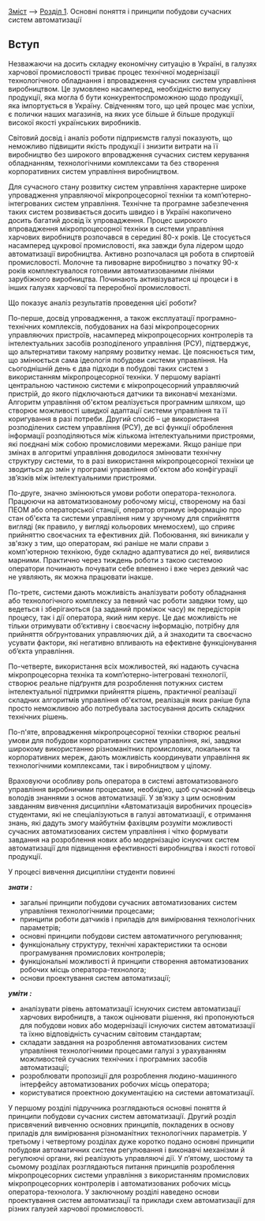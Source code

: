 [Зміст](README.md) --> [Розділ 1](1.md). Основні поняття і принципи побудови сучасних систем автоматизації 

## Вступ

Незважаючи на досить складну економічну ситуацію в Україні, в галузях харчової промисловості триває процес технічної модернізації технологічного обладнання і впровадження сучасних систем управління виробництвом. Це зумовлено насамперед, необхідністю випуску продукції, яка могла б бути конкурентоспроможною щодо продукції, яка імпортується в Україну. Свідченням того, що цей процес має успіхи, є полички наших магазинів, на яких усе більше й більше продукції високої якості українських виробників.

Світовий досвід і аналіз роботи підприємств галузі показують, що неможливо підвищити якість продукції і знизити витрати на її виробництво без широкого впровадження сучасних систем керування обладнанням, технологічними комплексами та без створення корпоративних систем управління виробництвом.

Для сучасного стану розвитку систем управління характерне широке упровадження управляючої мікропроцесорної техніки та комп’ютерно-інтегрованих систем управління. Технічне та програмне забезпечення таких систем розвивається досить швидко і в Україні накопичено досить багатий досвід їх упровадження. Процес широкого впровадження мікропроцесорної техніки в системи управління харчових виробництв розпочався в середині 80-х років. Це стосується насамперед цукрової промисловості, яка завжди була лідером щодо автоматизації виробництва. Активно розпочалася ця робота в спиртовій промисловості. Молочне та пивоварне виробництво з початку 90-х років комплектувалося готовими автоматизованими лініями зарубіжного виробництва. Починають активізуватися ці процеси і в інших галузях харчової та переробної промисловості. 

Що показує аналіз результатів проведення цієї роботи?

По-перше, досвід упровадження, а також експлуатації програмно-технічних комплексів, побудованих на базі мікропроцесорних управляючих пристроїв, насамперед мікропроцесорних контролерів та інтелектуальних засобів розподіленого управління (РСУ), підтверджує, що альтернативи такому напряму розвитку немає. Це пояснюється тим, що змінюється сама ідеологія побудови системи управління. На сьогоднішній день є два підходи в побудові таких систем з використанням мікропроцесорної техніки. У першому варіанті центральною частиною системи є мікропроцесорний управляючий пристрій, до якого підключаються датчики та виконавчі механізми. Алгоритм управління об'єктом реалізується програмним шляхом, що створює можливості швидкої адаптації системи управління та її коригування в разі потреби. Другий спосіб – це використання розподілених систем управління (РСУ), де всі функції оброблення інформації розподіляються між кількома інтелектуальними пристроями, які поєднані між собою промисловими мережами. Якщо раніше при змінах в алгоритмі управління доводилося змінювати технічну структуру системи, то в разі використання мікропроцесорної техніки це зводиться до змін у програмі управління об'єктом або конфігурації зв’язків між інтелектуальними пристроями.

По-друге, значно змінюються умови роботи оператора-технолога. Працюючи на автоматизованому робочому місці, створеному на базі ПЕОМ або операторської станції, оператор отримує інформацію про стан об'єкта та системи управління ним у зручному для сприйняття вигляді (як правило, у вигляді кольорових мнемосхем), що сприяє прийняттю своєчасних та ефективних дій. Побоювання, які виникали у зв'язку з тим, що операторам, які раніше не мали справи з комп'ютерною технікою, буде складно адаптуватися до неї, виявилися марними. Практично через тиждень роботи з такою системою оператори починають почувати себе впевнено і вже через деякий час не уявляють, як можна працювати інакше.

По-третє, системи дають можливість аналізувати роботу обладнання або технологічного комплексу за певний час роботи завдяки тому, що ведеться і зберігаються (за заданий проміжок часу) як передісторія процесу, так і дії оператора, який ним керує. Це дає можливість не тільки отримувати об’єктивну і своєчасну інформацію, потрібну для прийняття обґрунтованих управляючих дій, а й знаходити та своєчасно усувати фактори, які негативно впливають на ефективне функціонування об’єкта управління.

По-четверте, використання всіх можливостей, які надають сучасна мікропроцесорна техніка та комп’ютерно-інтегровані технології, створює реальне підґрунтя для розроблення потужних систем інтелектуальної підтримки прийняття рішень, практичної реалізації складних алгоритмів управління об'єктом, реалізація яких раніше була просто неможливою або потребувала застосування досить складних технічних рішень.

По-п'яте, впровадження мікропроцесорної техніки створює реальні умови для побудови корпоративних систем управління, які, завдяки широкому використанню різноманітних промислових, локальних та корпоративних мереж, дають можливість координувати управління як технологічними комплексами, так і виробництвом у цілому.

Враховуючи особливу роль оператора в системі автоматизованого управління виробничими процесами, необхідно, щоб сучасний фахівець володів знаннями з основ автоматизації. У зв’язку з цим основним завданням вивчення дисципліни «Автоматизація виробничих процесів» студентами, які не спеціалізуються в галузі автоматизації, є отримання знань, які дадуть змогу майбутнім фахівцям розуміти можливості сучасних автоматизованих систем управління і чітко формувати завдання на розроблення нових або модернізацію існуючих систем автоматизації для підвищення ефективності виробництва і якості готової продукції. 

У процесі вивчення дисципліни студенти повинні

***знати :***

- загальні принципи побудови сучасних автоматизованих систем управління технологічними процесами;
- принципи роботи датчиків і приладів для вимірювання технологічних параметрів;
- основні принципи побудови систем автоматичного регулювання;
- функціональну структуру, технічні характеристики та основи програмування промислових контролерів;
- функціональні можливості й принципи створення автоматизованих робочих місць оператора-технолога;
- основи проектування систем автоматизації;

***уміти :***

- аналізувати рівень автоматизації існуючих систем автоматизації харчових виробництв, а також оцінювати рішення, які пропонуються для побудови нових або модернізації існуючих систем автоматизації та їхню відповідність сучасним світовим стандартам;
- складати завдання на розроблення автоматизованих систем управління технологічними процесами галузі з урахуванням можливостей сучасних технічних і програмних засобів автоматизації;
- розроблювати пропозиції для розроблення людино-машинного інтерфейсу автоматизованих робочих місць оператора;
- користуватися проектною документацією на системи автоматизації.

У першому розділі підручника розглядаються основні поняття й принципи побудови сучасних систем автоматизації. Другий розділ присвячений вивченню основних принципів, покладених в основу приладів для вимірювання різноманітних технологічних параметрів. У третьому і четвертому розділах дуже коротко подано основні принципи побудови автоматичних систем регулювання і виконавчі механізми й регулюючі органи, які реалізують управляючі дії. У п’ятому, шостому та сьомому розділах розглядаються питання принципів розроблення мікропроцесорних системи управління з використанням промислових мікропроцесорних контролерів і автоматизованих робочих місць оператора-технолога. У заключному розділі наведено основи проектування систем автоматизації та приклади схем автоматизації для різних галузей харчової промисловості.